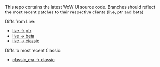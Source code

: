 This repo contains the latest WoW UI source code.  Branches should reflect the most recent patches to their respective clients (live, ptr and beta). 

Diffs from Live:
  * [live -> ptr](https://github.com/Gethe/wow-ui-source/compare/live...ptr)
  * [live -> beta](https://github.com/Gethe/wow-ui-source/compare/live...beta)
  * [live -> classic](https://github.com/Gethe/wow-ui-source/compare/live...classic)

Diffs to most recent Classic:
  * [classic_era -> classic](https://github.com/Gethe/wow-ui-source/compare/classic_era...classic)
